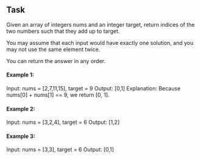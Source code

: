 ## Task
Given an array of integers nums and an integer target, return indices of the two numbers such that they add up to target.

You may assume that each input would have exactly one solution, and you may not use the same element twice.

You can return the answer in any order.

#### Example 1:
Input: nums = [2,7,11,15], target = 9
Output: [0,1]
Explanation: Because nums[0] + nums[1] == 9, we return [0, 1].

#### Example 2:
Input: nums = [3,2,4], target = 6
Output: [1,2]

#### Example 3:
Input: nums = [3,3], target = 6
Output: [0,1]
